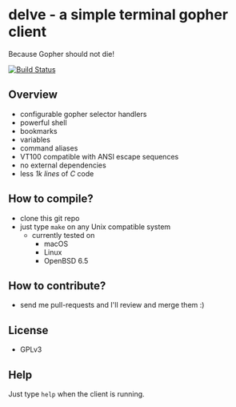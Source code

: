 # delve - a simple terminal gopher client
Because Gopher should not die!

[![Build Status](https://travis-ci.org/kieselsteini/delve.svg?branch=master)](https://travis-ci.org/kieselsteini/delve)

## Overview
- configurable gopher selector handlers
- powerful shell
- bookmarks
- variables
- command aliases
- VT100 compatible with ANSI escape sequences
- no external dependencies
- less *1k lines* of *C* code

## How to compile?
- clone this git repo
- just type `make` on any Unix compatible system
	- currently tested on
		- macOS
		- Linux
		- OpenBSD 6.5

## How to contribute?
- send me pull-requests and I'll review and merge them :)

## License
- GPLv3

## Help
Just type `help` when the client is running.
